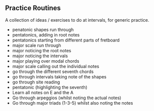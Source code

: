 ## Practice Routines

A collection of ideas / exercises to do at intervals, for generic practice.

* penatonic shapes run through
* pentatonics, adding in root notes
* pentatonics starting from different parts of fretboard
* major scale run through
* major noticing the root notes
* major noticing the intervals
* major playing over modal chords
* major scale calling out the individual notes
* go through the different seventh chords
* go through intervals taking note of the shapes
* go through site reading
* pentatonic (highlighting the seventh)
* Learn all notes on E and the A
* Go through arpeggios (whilst noting the actual notes)
* Go through major triads (1-3-5) whilst also noting the notes